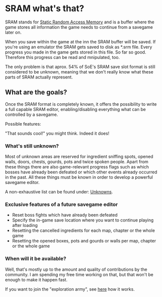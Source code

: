 # SRAM what's that?
SRAM stands for <a href="https://de.wikipedia.org/wiki/Static_random-access_memory" target=_>Static Random Access Memory</a> and is a buffer where the game stores all information the game needs to continue from a savegame later on.

When you save within the game at the inn the SRAM buffer will be saved. If you're using an emulator the SRAM gets saved to disk as *.srm file.
Every progress you made in the game gets stored in this file. So far so good. 
Therefore this progress can be read and mnipulated, too. 

The only problem is that aprox. 54% of SoE's SRAM save slot format is still considered to be unknown, meaning that we don't really know what these parts of SRAM actually represent.

## What are the goals?
Once the SRAM format is completely known, it offers the possibility to write a full capable SRAM editor, enabling/disabling everything what can be controlled by a savegame.

Possible features:

"That sounds cool!" you might think. Indeed it does!

### What's still unknown?
Most of unknown areas are reserved for ingredient sniffing spots, opened walls, doors, chests, gourds, pots and twice spoken people. Apart from these things there are also game-relevant progress flags such as which bosses have already been defeated or which other events already occurred in the past. All these things must be known in order to develop a powerful savegame editor.

A non-exhaustive list can be found under: <a href=Unknowns>Unknowns</a>.

### Exclusive features of a future savegame editor
* Reset boss fights which have already been defeated
* Specify the in-game save location where you want to continue playing after loading
* Resetting the cancelled ingredients for each map, chapter or the whole game
* Resetting the opened boxes, pots and gourds or walls per map, chapter or the whole game

### When will it be available?

Well, that's mostly up to the amount and quality of contributions by the community.
I am spending my free time working on that, but that won't be enough to make it happen fast.

If you want to join the "exploration army", see <a href=Contribute>here</a> how it works.
